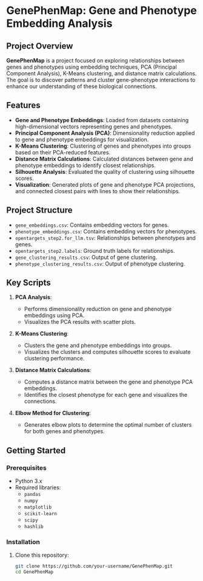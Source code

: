 # GenePhenMap: Gene and Phenotype Embedding Analysis

## Project Overview

**GenePhenMap** is a project focused on exploring relationships between genes and phenotypes using embedding techniques, PCA (Principal Component Analysis), K-Means clustering, and distance matrix calculations. The goal is to discover patterns and cluster gene-phenotype interactions to enhance our understanding of these biological connections.

## Features

- **Gene and Phenotype Embeddings**: Loaded from datasets containing high-dimensional vectors representing genes and phenotypes.
- **Principal Component Analysis (PCA)**: Dimensionality reduction applied to gene and phenotype embeddings for visualization.
- **K-Means Clustering**: Clustering of genes and phenotypes into groups based on their PCA-reduced features.
- **Distance Matrix Calculations**: Calculated distances between gene and phenotype embeddings to identify closest relationships.
- **Silhouette Analysis**: Evaluated the quality of clustering using silhouette scores.
- **Visualization**: Generated plots of gene and phenotype PCA projections, and connected closest pairs with lines to show their relationships.

## Project Structure

- `gene_embeddings.csv`: Contains embedding vectors for genes.
- `phenotype_embeddings.csv`: Contains embedding vectors for phenotypes.
- `opentargets_step2.for_llm.tsv`: Relationships between phenotypes and genes.
- `opentargets_step2.labels`: Ground truth labels for relationships.
- `gene_clustering_results.csv`: Output of gene clustering.
- `phenotype_clustering_results.csv`: Output of phenotype clustering.

## Key Scripts

1. **PCA Analysis**:
   - Performs dimensionality reduction on gene and phenotype embeddings using PCA.
   - Visualizes the PCA results with scatter plots.

2. **K-Means Clustering**:
   - Clusters the gene and phenotype embeddings into groups.
   - Visualizes the clusters and computes silhouette scores to evaluate clustering performance.

3. **Distance Matrix Calculations**:
   - Computes a distance matrix between the gene and phenotype PCA embeddings.
   - Identifies the closest phenotype for each gene and visualizes the connections.

4. **Elbow Method for Clustering**:
   - Generates elbow plots to determine the optimal number of clusters for both genes and phenotypes.

## Getting Started

### Prerequisites

- Python 3.x
- Required libraries:
  - `pandas`
  - `numpy`
  - `matplotlib`
  - `scikit-learn`
  - `scipy`
  - `hashlib`

### Installation

1. Clone this repository:
   ```bash
   git clone https://github.com/your-username/GenePhenMap.git
   cd GenePhenMap
